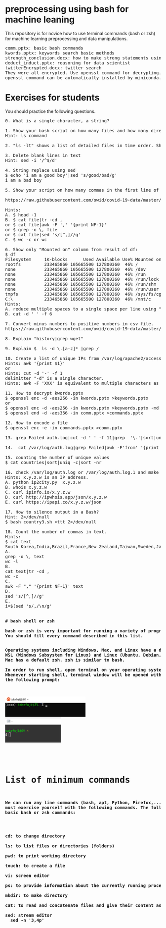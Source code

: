 # preprocessing using bash for machine leaning

This repository is for novice how to use terminal commands 
(bash or zsh) for machine learning preprocessing and data manipulations.
<pre>
comm.pptx: basic bash commands
kwords.pptx: keywords search basic methods
strength_conclusion.docx: how to make strong statements using data
deduct_induct.pptx: reasoning for data scientist
twitterEncrypted.docx: twitter search
They were all encrypted. Use openssl command for decrypting.
openssl command can be automatically installed by miniconda.
</pre>

# Exercises for students
You should practice the following questions.
<pre>
0. What is a single character, a string?

1. Show your bash script on how many files and how many directories in the current directory respectively.
Hint: ls command

2. "ls -lt" shows a list of detailed files in time order. Show the list in English instead of in Japanese.

3. Delete blank lines in text
Hint: sed -i '/^$/d'

4. String replace using sed
$ echo 'i am a good boy'|sed 's/good/bad/g'
i am a bad boy

5. Show your script on how many commas in the first line of new_deaths.csv:

https://raw.githubusercontent.com/owid/covid-19-data/master/public/data/jhu/new_deaths.csv

Hints: 
A. $ head -1
B. $ cat file|tr -cd ,
or $ cat file|awk -F ',' '{print NF-1}'
or $ grep -o \, file  
or $ cat file|sed 's/[^,]//g'
C. $ wc -c or wc

6. Show only "Mounted on" column from result of df:
$ df
Filesystem     1K-blocks      Used Available Use% Mounted on
rootfs         233465860 105665500 127800360  46% /
none           233465860 105665500 127800360  46% /dev
none           233465860 105665500 127800360  46% /run
none           233465860 105665500 127800360  46% /run/lock
none           233465860 105665500 127800360  46% /run/shm
none           233465860 105665500 127800360  46% /run/user
tmpfs          233465860 105665500 127800360  46% /sys/fs/cgroup
C:\            233465860 105665500 127800360  46% /mnt/c
Hints: 
A. reduce multiple spaces to a single space per line using "tr -s ' '"
B. cut -d ' ' -f 6

7. Convert minus numbers to positive numbers in csv file.
https://raw.githubusercontent.com/owid/covid-19-data/master/public/data/jhu/new_deaths.csv

8. Explain "history|grep wget"

9. Explain $  ls -d \.[a-z]* |grep /

10. Create a list of unique IPs from /var/log/apache2/access.log
Hints: awk '{print $1}'
or
Hints: cut -d '-' -f 1
delimitter "-d" is a single character.
Hints: awk -F 'XXX' is equivalent to multiple characters as delimitter.

11. How to decrypt kwords.pptx
$ openssl enc -d -aes256 -in kwords.pptx >keywords.pptx
or
$ openssl enc -d -aes256 -in kwords.pptx >keywords.pptx -md sha256
$ openssl end -d -aes356 -in comm.pptx >commands.pptx

12. How to encode a file
$ openssl enc -e -in commands.pptx >comm.pptx

13. grep Failed auth.log|cut -d ' ' -f 11|grep  '\.'|sort|uni

14.  cat /var/log/auth.log|grep Failed|awk -F'from' '{print $2}'|cut -d ' ' -f 2|sort|uniq

15. counting the number of unique values
$ cat countries|sort|uniq -c|sort -nr

16. check /var/log/auth.log or /var/log/auth.log.1 and make a table of the number of attacks by country in order of frequency of attacks.
Hints: x.y.z.w is an IP address.
A. python ip2city.py  x.y.z.w
B. whois x.y.z.w
C. curl ipinfo.io/x.y.z.w
D. curl http://ipwhois.app/json/x.y.z.w
E. curl https://ipapi.co/x.y.z.w/json

17. How to silence output in a Bash?
Hint: 2>/dev/null
$ bash country3.sh >ttt 2>/dev/null 

18. Count the number of commas in text.
Hints: 
$ cat text
South Korea,India,Brazil,France,New Zealand,Taiwan,Sweden,Japan,United States,Canada,United Kingdom,Israel
A.
grep -o \, text
wc -l
B.
cat text|tr -cd , 
wc -c
C.
awk -F "," '{print NF-1}' text
D.
sed 's/[^,]//g'
E.
i=$(sed 's/,/\n/g' <text|wc -l);((i-=1));echo $i

</pre>

<b>
# bash shell or zsh
<b>
bash or zsh is very important for running a variety of programs. 
You should fill every command described in this list.

<pre>
Operating systems including Windows, Mac, and Linux have a default shell.
WSL (Windows Subsystem for Linux) and Linux (Ubuntu, Debian,...) have a default bash shell.
Mac has a default zsh. zsh is similar to bash.

In order to run shell, open terminal on your operating system.
Whenever starting shell, terminal window will be opened with 
the following prompt:
</pre>

<img src='wsl.png' width=260 height=66>
<img src='cygwin.png' width=180 height=80>

<p>

# List of minimum commands

We can run any line commands (bash, apt, Python, Firefox,...). You must exercise yourself with the following commands. The followings are basic bash or zsh commands:

<pre>

cd: to change directory

ls: to list files or directories (folders)

pwd: to print working directory

touch: to create a file

vi: screen editor 

ps: to provide information about the currently running processes 

mkdir: to make directory

cat: to read and concatenate files and give their content as output

sed: stream editor
  sed -n '3,4p' <bs


tr -s : to transform string or delete characters from the string
  echo "my     is  432234" | tr -s ' '
  my is 432234
  echo "my username is 432234" | tr -cd ' a-z'
  my username is 

head -x: reads first x lines of the file
  head -1 new_deaths.csv

awk: a scripting language used for manipulating data and generating reports
  head -1 new_deaths.csv |awk -F ',' '{print NF-1}'
  
cut: a command for cutting out the sections from each line of files and writing the result to standard output
  cut -d ' ' -f 6

echo: to display line of text/string that are passed as an argument

crontab -e: an editor creating cron jobs

export DISPLAY=:0: to export a display to remote client

df -h: to display information related to file systems about total space and available space

uniq: to report or filter out repeated lines in a file

ssh:

ifconfig:

iwconfig:

wget:

sudo apt install:

apt cache search:

openssl:

tar xvf xxx.tar:

tar cvf xxx.tar dir:

unzip:

make:

top:

gcc:

cmake:

hcitool scan:

scp:

bc:

pkill –f xxx:

kill -9:

sshfs:

expect:

ntp:

sort:

nmap:

while:

rm:

wc:

grep -rn: grep -o 

dpkg -l:

gzip -d file.gz: expanding .gz file 

xargs: to read items from standard input as separated by blanks and execute a command once for each argument

find:

nslookup:

</pre>

